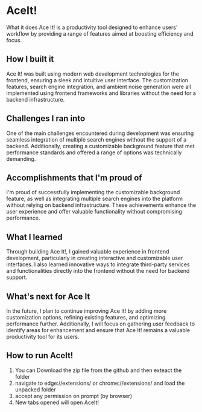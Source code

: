 
# AceIt!

What it does
Ace It! is a productivity tool designed to enhance users' workflow by providing a range of features aimed at boosting efficiency and focus.

## How I built it
Ace It! was built using modern web development technologies for the frontend, ensuring a sleek and intuitive user interface. The customization features, search engine integration, and ambient noise generation were all implemented using frontend frameworks and libraries without the need for a backend infrastructure.

## Challenges I ran into
One of the main challenges encountered during development was ensuring seamless integration of multiple search engines without the support of a backend. Additionally, creating a customizable background feature that met performance standards and offered a range of options was technically demanding.

## Accomplishments that I'm proud of
I'm proud of successfully implementing the customizable background feature, as well as integrating multiple search engines into the platform without relying on backend infrastructure. These achievements enhance the user experience and offer valuable functionality without compromising performance.

## What I learned
Through building Ace It!, I gained valuable experience in frontend development, particularly in creating interactive and customizable user interfaces. I also learned innovative ways to integrate third-party services and functionalities directly into the frontend without the need for backend support.

## What's next for Ace It
In the future, I plan to continue improving Ace It! by adding more customization options, refining existing features, and optimizing performance further. Additionally, I will focus on gathering user feedback to identify areas for enhancement and ensure that Ace It! remains a valuable productivity tool for its users.

## How to run AceIt!
1) You can Download the zip file from the github and then exteact the folder
2) navigate to edge://extensions/ or chrome://extensions/ and load the unpacked folder
3) accept any permission on prompt (by browser)
4) New tabs opened will open AceIt!
